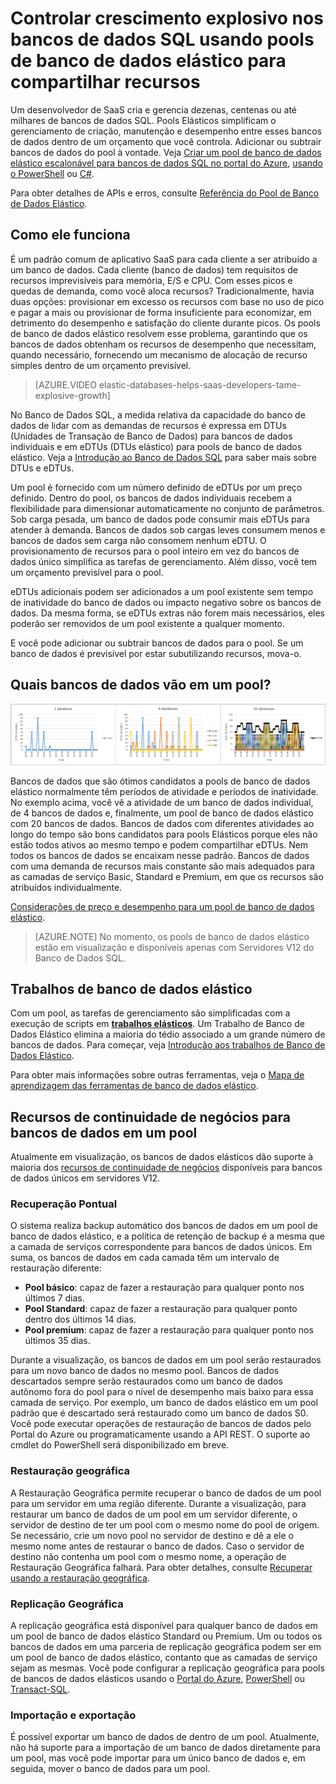<properties
	pageTitle="Pool de banco de dados elásticos para bancos de dados SQL | Microsoft Azure"
	description="Descubra como você pode controlar o crescimento explosivo em bancos de dados SQL com pools de banco de dados elásticos, uma maneira de compartilhar recursos disponíveis em muitos bancos de dados."
	keywords="banco de dados elásticos, bancos de dados sql"
	services="sql-database"
	documentationCenter=""
	authors="sidneyh"
	manager="jeffreyg"
	editor="cgronlun"/>

<tags
	ms.service="sql-database"
	ms.devlang="NA"
	ms.date="03/24/2016"
	ms.author="sidneyh"
	ms.workload="data-management"
	ms.topic="article"
	ms.tgt_pltfrm="NA"/>


# Controlar crescimento explosivo nos bancos de dados SQL usando pools de banco de dados elástico para compartilhar recursos

Um desenvolvedor de SaaS cria e gerencia dezenas, centenas ou até milhares de bancos de dados SQL. Pools Elásticos simplificam o gerenciamento de criação, manutenção e desempenho entre esses bancos de dados dentro de um orçamento que você controla. Adicionar ou subtrair bancos de dados do pool à vontade. Veja [Criar um pool de banco de dados elástico escalonável para bancos de dados SQL no portal do Azure](sql-database-elastic-pool-create-portal.md), [usando o PowerShell](sql-database-elastic-pool-powershell.md) ou [C#](sql-database-elastic-pool-csharp.md).

Para obter detalhes de APIs e erros, consulte [Referência do Pool de Banco de Dados Elástico](sql-database-elastic-pool-reference.md).

## Como ele funciona

É um padrão comum de aplicativo SaaS para cada cliente a ser atribuído a um banco de dados. Cada cliente (banco de dados) tem requisitos de recursos imprevisíveis para memória, E/S e CPU. Com esses picos e quedas de demanda, como você aloca recursos? Tradicionalmente, havia duas opções: provisionar em excesso os recursos com base no uso de pico e pagar a mais ou provisionar de forma insuficiente para economizar, em detrimento do desempenho e satisfação do cliente durante picos. Os pools de banco de dados elástico resolvem esse problema, garantindo que os bancos de dados obtenham os recursos de desempenho que necessitam, quando necessário, fornecendo um mecanismo de alocação de recurso simples dentro de um orçamento previsível.

> [AZURE.VIDEO elastic-databases-helps-saas-developers-tame-explosive-growth]

No Banco de Dados SQL, a medida relativa da capacidade do banco de dados de lidar com as demandas de recursos é expressa em DTUs (Unidades de Transação de Banco de Dados) para bancos de dados individuais e em eDTUs (DTUs elástico) para pools de banco de dados elástico. Veja a [Introdução ao Banco de Dados SQL](sql-database-technical-overview.md#understand-dtus) para saber mais sobre DTUs e eDTUs.

Um pool é fornecido com um número definido de eDTUs por um preço definido. Dentro do pool, os bancos de dados individuais recebem a flexibilidade para dimensionar automaticamente no conjunto de parâmetros. Sob carga pesada, um banco de dados pode consumir mais eDTUs para atender à demanda. Bancos de dados sob cargas leves consumem menos e bancos de dados sem carga não consomem nenhum eDTU. O provisionamento de recursos para o pool inteiro em vez do bancos de dados único simplifica as tarefas de gerenciamento. Além disso, você tem um orçamento previsível para o pool.

eDTUs adicionais podem ser adicionados a um pool existente sem tempo de inatividade do banco de dados ou impacto negativo sobre os bancos de dados. Da mesma forma, se eDTUs extras não forem mais necessários, eles poderão ser removidos de um pool existente a qualquer momento.

E você pode adicionar ou subtrair bancos de dados para o pool. Se um banco de dados é previsível por estar subutilizando recursos, mova-o.

## Quais bancos de dados vão em um pool?

![Bancos de dados SQL que compartilham eDTUs em um pool de banco de dados elástico.][1]

Bancos de dados que são ótimos candidatos a pools de banco de dados elástico normalmente têm períodos de atividade e períodos de inatividade. No exemplo acima, você vê a atividade de um banco de dados individual, de 4 bancos de dados e, finalmente, um pool de banco de dados elástico com 20 bancos de dados. Bancos de dados com diferentes atividades ao longo do tempo são bons candidatos para pools Elásticos porque eles não estão todos ativos ao mesmo tempo e podem compartilhar eDTUs. Nem todos os bancos de dados se encaixam nesse padrão. Bancos de dados com uma demanda de recursos mais constante são mais adequados para as camadas de serviço Basic, Standard e Premium, em que os recursos são atribuídos individualmente.

[Considerações de preço e desempenho para um pool de banco de dados elástico](sql-database-elastic-pool-guidance.md).


> [AZURE.NOTE] No momento, os pools de banco de dados elástico estão em visualização e disponíveis apenas com Servidores V12 do Banco de Dados SQL.

## Trabalhos de banco de dados elástico

Com um pool, as tarefas de gerenciamento são simplificadas com a execução de scripts em **[trabalhos elásticos](sql-database-elastic-jobs-overview.md)**. Um Trabalho de Banco de Dados Elástico elimina a maioria do tédio associado a um grande número de bancos de dados. Para começar, veja [Introdução aos trabalhos de Banco de Dados Elástico](sql-database-elastic-jobs-getting-started.md).

Para obter mais informações sobre outras ferramentas, veja o [Mapa de aprendizagem das ferramentas de banco de dados elástico](https://azure.microsoft.com/documentation/learning-paths/sql-database-elastic-scale/).

## Recursos de continuidade de negócios para bancos de dados em um pool

Atualmente em visualização, os bancos de dados elásticos dão suporte à maioria dos [recursos de continuidade de negócios](sql-database-business-continuity.md) disponíveis para bancos de dados únicos em servidores V12.

### Recuperação Pontual

O sistema realiza backup automático dos bancos de dados em um pool de banco de dados elástico, e a política de retenção de backup é a mesma que a camada de serviços correspondente para bancos de dados únicos. Em suma, os bancos de dados em cada camada têm um intervalo de restauração diferente:

* **Pool básico**: capaz de fazer a restauração para qualquer ponto nos últimos 7 dias.
* **Pool Standard**: capaz de fazer a restauração para qualquer ponto dentro dos últimos 14 dias.
* **Pool premium**: capaz de fazer a restauração para qualquer ponto nos últimos 35 dias.

Durante a visualização, os bancos de dados em um pool serão restaurados para um novo banco de dados no mesmo pool. Bancos de dados descartados sempre serão restaurados como um banco de dados autônomo fora do pool para o nível de desempenho mais baixo para essa camada de serviço. Por exemplo, um banco de dados elástico em um pool padrão que é descartado será restaurado como um banco de dados S0. Você pode executar operações de restauração de bancos de dados pelo Portal do Azure ou programaticamente usando a API REST. O suporte ao cmdlet do PowerShell será disponibilizado em breve.

### Restauração geográfica

A Restauração Geográfica permite recuperar o banco de dados de um pool para um servidor em uma região diferente. Durante a visualização, para restaurar um banco de dados de um pool em um servidor diferente, o servidor de destino de ter um pool com o mesmo nome do pool de origem. Se necessário, crie um novo pool no servidor de destino e dê a ele o mesmo nome antes de restaurar o banco de dados. Caso o servidor de destino não contenha um pool com o mesmo nome, a operação de Restauração Geográfica falhará. Para obter detalhes, consulte [Recuperar usando a restauração geográfica](sql-database-disaster-recovery.md#recover-using-geo-restore).


### Replicação Geográfica

A replicação geográfica está disponível para qualquer banco de dados em um pool de banco de dados elástico Standard ou Premium. Um ou todos os bancos de dados em uma parceria de replicação geográfica podem ser em um pool de banco de dados elástico, contanto que as camadas de serviço sejam as mesmas. Você pode configurar a replicação geográfica para pools de bancos de dados elásticos usando o [Portal do Azure](sql-database-geo-replication-portal.md), [PowerShell](sql-database-geo-replication-powershell.md) ou [Transact-SQL](sql-database-geo-replication-transact-sql.md).

### Importação e exportação

É possível exportar um banco de dados de dentro de um pool. Atualmente, não há suporte para a importação de um banco de dados diretamente para um pool, mas você pode importar para um único banco de dados e, em seguida, mover o banco de dados para um pool.


<!--Image references-->
[1]: ./media/sql-database-elastic-pool/databases.png

<!---HONumber=AcomDC_0330_2016-->